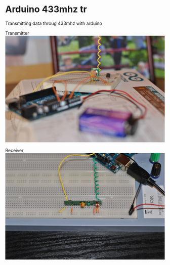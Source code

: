 # Arduino 433mhz tr
Transmitting data throug 433mhz with arduino

Transmitter
![alt tag](https://github.com/wdedulle/arduino_433mhz_tr/blob/master/transmitter.JPG)

Receiver
![alt tag](https://github.com/wdedulle/arduino_433mhz_tr/blob/master/receiver.JPG)
